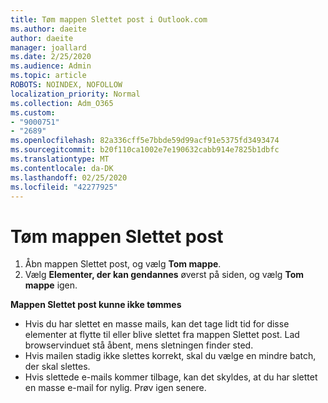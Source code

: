 ```yaml
---
title: Tøm mappen Slettet post i Outlook.com
ms.author: daeite
author: daeite
manager: joallard
ms.date: 2/25/2020
ms.audience: Admin
ms.topic: article
ROBOTS: NOINDEX, NOFOLLOW
localization_priority: Normal
ms.collection: Adm_O365
ms.custom:
- "9000751"
- "2689"
ms.openlocfilehash: 82a336cff5e7bbde59d99acf91e5375fd3493474
ms.sourcegitcommit: b20f110ca1002e7e190632cabb914e7825b1dbfc
ms.translationtype: MT
ms.contentlocale: da-DK
ms.lasthandoff: 02/25/2020
ms.locfileid: "42277925"
---
```

# <a name="empty-the-deleted-items-folder"></a>Tøm mappen Slettet post

1. Åbn mappen Slettet post, og vælg **Tom mappe**.
2. Vælg **Elementer, der kan gendannes** øverst på siden, og vælg **Tom mappe** igen.

**Mappen Slettet post kunne ikke tømmes**

- Hvis du har slettet en masse mails, kan det tage lidt tid for disse elementer at flytte til eller blive slettet fra mappen Slettet post. Lad browservinduet stå åbent, mens sletningen finder sted.
- Hvis mailen stadig ikke slettes korrekt, skal du vælge en mindre batch, der skal slettes.
- Hvis slettede e-mails kommer tilbage, kan det skyldes, at du har slettet en masse e-mail for nylig. Prøv igen senere.